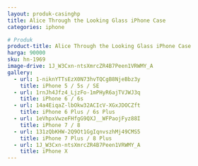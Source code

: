 ```yaml
---
layout: produk-casinghp
title: Alice Through the Looking Glass iPhone Case
categories: iphone

# Produk
product-title: Alice Through the Looking Glass iPhone Case
harga: 90000
sku: hn-1969
image-drive: 1J_W3Cxn-ntsXmrcZR4B7Peen1VRWMY_A
gallery:
  - url: 1-niknYTTsEzX0N73hvTQCgB8NjeBbz3y
    title: iPhone 5 / 5s / SE
  - url: 1rnJh4Jfz4_LjzFo-1mPHyR6ajTVJWJ3q
    title: iPhone 6 / 6s
  - url: 14a4EiqaZ-lbOkw32ACIcV-XGxJDOCZft
    title: iPhone 6 Plus / 6s Plus
  - url: 1eVhpxVwzeFHfgG9QXJ__WFPaojFyz88I
    title: iPhone 7 / 8
  - url: 131zQbKHW-2Q9Ot1GgIqnvszhMj49CMS5
    title: iPhone 7 Plus / 8 Plus
  - url: 1J_W3Cxn-ntsXmrcZR4B7Peen1VRWMY_A
    title: iPhone X
---
```

